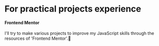 # For practical projects experience

#### Frontend Mentor
I'll try to make various projects to improve my JavaScript skills through the resources of 'Frontend Mentor'.🤙
